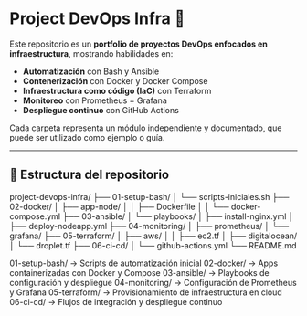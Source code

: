 
# Project DevOps Infra 🚀

Este repositorio es un **portfolio de proyectos DevOps enfocados en infraestructura**, mostrando habilidades en:

- **Automatización** con Bash y Ansible
- **Contenerización** con Docker y Docker Compose
- **Infraestructura como código (IaC)** con Terraform
- **Monitoreo** con Prometheus + Grafana
- **Despliegue continuo** con GitHub Actions

Cada carpeta representa un módulo independiente y documentado, que puede ser utilizado como ejemplo o guía.

---

## 📂 Estructura del repositorio
project-devops-infra/
├── 01-setup-bash/
│   └── scripts-iniciales.sh
├── 02-docker/
│   ├── app-node/
│   │   ├── Dockerfile
│   │   └── docker-compose.yml
├── 03-ansible/
│   └── playbooks/
│       ├── install-nginx.yml
│       ├── deploy-nodeapp.yml
├── 04-monitoring/
│   ├── prometheus/
│   └── grafana/
├── 05-terraform/
│   ├── aws/
│   │   ├── ec2.tf
│   ├── digitalocean/
│       └── droplet.tf
├── 06-ci-cd/
│   └── github-actions.yml
└── README.md

01-setup-bash/ → Scripts de automatización inicial
02-docker/ → Apps containerizadas con Docker y Compose
03-ansible/ → Playbooks de configuración y despliegue
04-monitoring/ → Configuración de Prometheus y Grafana
05-terraform/ → Provisionamiento de infraestructura en cloud
06-ci-cd/ → Flujos de integración y despliegue continuo
